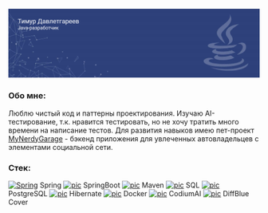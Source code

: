![](https://github.com/TimurDavletgareev/TimurDavletgareev/blob/main/MyHeader2.png)

### Обо мне:
Люблю чистый код и паттерны проектирования. Изучаю AI-тестирование, т.к. нравится тестировать, но не хочу тратить много времени на написание
тестов. Для развития навыков имею пет-проект <a href="https://github.com/TimurDavletgareev/my-nerdy-garage">MyNerdyGarage</a> - бэкенд приложения для увлеченных автовладельцев с элементами социальной сети.

### Стек:
<a href="https://simpleicons.org/"><img alt="Spring" title="Spring" src="https://simpleicons.org/icons/spring.svg" height="18"></a> Spring
<a href="https://simpleicons.org/"><img alt="pic" title="pic" src="https://simpleicons.org/icons/springboot.svg" height="18"></a> SpringBoot
<a href="https://simpleicons.org/"><img alt="pic" title="pic" src="https://simpleicons.org/icons/apachemaven.svg" height="18"></a> Maven
<a href="https://simpleicons.org/"><img alt="pic" title="pic" src="https://w7.pngwing.com/pngs/254/705/png-transparent-microsoft-sql-server-database-server-computer-icons-table-furniture-text-logo.png" height="18"></a> SQL
<a href="https://simpleicons.org/"><img alt="pic" title="pic" src="https://simpleicons.org/icons/postgresql.svg" height="18"></a> PostgreSQL
<a href="https://simpleicons.org/"><img alt="pic" title="pic" src="https://simpleicons.org/icons/hibernate.svg" height="18"></a> Hibernate 
<a href="https://simpleicons.org/"><img alt="pic" title="pic" src="https://simpleicons.org/icons/docker.svg" height="18"></a> Docker 
<a href="https://simpleicons.org/"><img alt="pic" title="pic" src="https://www.finsmes.com/wp-content/uploads/2023/03/CodiumAI.jpeg" height="18"></a> CodiumAI
<a href="https://simpleicons.org/"><img alt="pic" title="pic" src="https://yt3.googleusercontent.com/ytc/APkrFKYu-jJ2MlvewmWn3K9S_lV1DeyPl7bwuqkJHDTLcA=s900-c-k-c0x00ffffff-no-rj" height="18"></a> DiffBlue Cover 


<!--
### Hi there 👋


**TimurDavletgareev/TimurDavletgareev** is a ✨ _special_ ✨ repository because its `README.md` (this file) appears on your GitHub profile.

Here are some ideas to get you started:

- 🔭 I’m currently working on ...
- 🌱 I’m currently learning ...
- 👯 I’m looking to collaborate on ...
- 🤔 I’m looking for help with ...
- 💬 Ask me about ...
- 📫 How to reach me: ...
- 😄 Pronouns: ...
- ⚡ Fun fact: ...
-->
